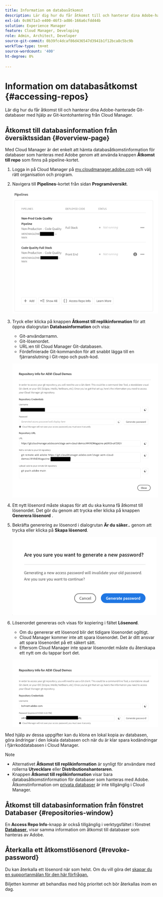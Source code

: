 ```yaml
---
title: Information om databasåtkomst
description: Lär dig hur du får åtkomst till och hanterar dina Adobe-hanterade Git-databaser med hjälp av Git-kontohantering från Cloud Manager.
exl-id: 0c0671a3-e400-46f3-ad86-166a6cfdd44b
solution: Experience Manager
feature: Cloud Manager, Developing
role: Admin, Architect, Developer
source-git-commit: 0b39fc4dcaf86d436547d3941b1f12bca8c5bc9b
workflow-type: tm+mt
source-wordcount: '400'
ht-degree: 0%

---
```



# Information om databasåtkomst {#accessing-repos}

Lär dig hur du får åtkomst till och hanterar dina Adobe-hanterade Git-databaser med hjälp av Git-kontohantering från Cloud Manager.

## Åtkomst till databasinformation från översiktssidan {#overview-page}

Med Cloud Manager är det enkelt att hämta databasåtkomstinformation för databaser som hanteras med Adobe genom att använda knappen **Åtkomst till repo** som finns på pipeline-kortet.

1. Logga in på Cloud Manager på [my.cloudmanager.adobe.com](https://my.cloudmanager.adobe.com/) och välj rätt organisation och program.

1. Navigera till **Pipelines**-kortet från sidan **Programöversikt**.

   ![Knappen Åtkomst till information om upprepning på miljökortet](assets/pipelines-card.png)

1. Tryck eller klicka på knappen **Åtkomst till replikinformation** för att öppna dialogrutan **Databasinformation** och visa:

   * Git-användarnamn.
   * Git-lösenordet.
   * URL:en till Cloud Manager Git-databasen.
   * Fördefinierade Git-kommandon för att snabbt lägga till en fjärranslutning i Git-repo och push-kod.

   ![Fönstret Databasinformation](assets/repository-info.png)

1. Ett nytt lösenord måste skapas för att du ska kunna få åtkomst till lösenordet. Det gör du genom att trycka eller klicka på knappen **Generera lösenord** .

1. Bekräfta generering av lösenord i dialogrutan **Är du säker..** genom att trycka eller klicka på **Skapa lösenord**.

   ![Bekräfta generering av lösenord](assets/confirm-password-generation.png)

1. Lösenordet genereras och visas för kopiering i fältet **Lösenord**.

   * Om du genererar ett lösenord blir det tidigare lösenordet ogiltigt.
   * Cloud Manager kommer inte att spara lösenordet. Det är ditt ansvar att spara lösenordet på ett säkert sätt.
   * Eftersom Cloud Manager inte sparar lösenordet måste du återskapa ett nytt om du tappar bort det.

   ![Exempel på ett genererat lösenord](assets/generated-password.png)

Med hjälp av dessa uppgifter kan du klona en lokal kopia av databasen, göra ändringar i den lokala databasen och när du är klar spara kodändringar i fjärrkoddatabasen i Cloud Manager.

>[!NOTE]
>
>* Alternativet **Åtkomst till replikinformation** är synligt för användare med rollerna **Utvecklare** eller **Distributionshanteraren**.
>* Knappen **Åtkomst till replikinformation** visar bara databasåtkomstinformation för databaser som hanteras med Adobe. Åtkomstinformation om [privata databaser](private-repositories.md) är inte tillgänglig i Cloud Manager.

## Åtkomst till databasinformation från fönstret Databaser {#repositories-window}

En **Access Repo Info**-knapp är också tillgänglig i verktygsfältet i fönstret [**Databaser**.](managing-repositories.md) visar samma information om åtkomst till databaser som hanteras av Adobe.

## Återkalla ett åtkomstlösenord {#revoke-password}

Du kan återkalla ett lösenord när som helst. Om du vill göra det [skapar du en supportanmälan för den här förfrågan.](https://experienceleague.adobe.com/?support-solution=Experience+Manager&amp;support-tab=home#support)

Biljetten kommer att behandlas med hög prioritet och bör återkallas inom en dag.
